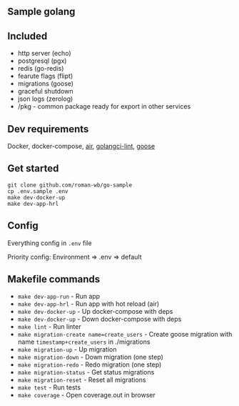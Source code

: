 ## Sample golang

## Included

- http server (echo)
- postgresql (pgx)
- redis (go-redis)
- fearute flags (flipt)
- migrations (goose)
- graceful shutdown
- json logs (zerolog)
- /pkg - common package ready for export in other services

## Dev requirements

Docker, docker-compose, [air](https://github.com/cosmtrek/air), [golangci-lint](https://github.com/golangci/golangci-lint), [goose](https://github.com/pressly/goose)

## Get started

```
git clone github.com/roman-wb/go-sample
cp .env.sample .env
make dev-docker-up
make dev-app-hrl
```

## Config

Everything config in `.env` file

Priority config: Environment => .env => default

## Makefile commands

- `make dev-app-run` - Run app
- `make dev-app-hrl` - Run app with hot reload (air)
- `make dev-docker-up` - Up docker-compose with deps
- `make dev-docker-up` - Down docker-compose with deps
- `make lint` - Run linter
- `make migration-create name=create_users` - Create goose migration with name `timestamp+create_users` in ./migrations
- `make migration-up` - Up migration
- `make migration-down` - Down migration (one step)
- `make migration-redo` - Redo migration (one step)
- `make migration-status` - Get status migrations
- `make migration-reset` - Reset all migrations
- `make test` - Run tests
- `make coverage` - Open coverage.out in browser
